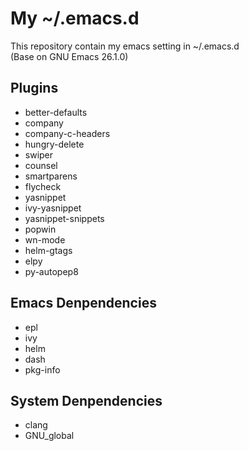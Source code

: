 My ~/.emacs.d
====
This repository contain my emacs setting in ~/.emacs.d
<br>(Base on GNU Emacs 26.1.0)
## Plugins
- better-defaults
- company
- company-c-headers
- hungry-delete
- swiper
- counsel
- smartparens
- flycheck
- yasnippet
- ivy-yasnippet
- yasnippet-snippets
- popwin
- wn-mode
- helm-gtags
- elpy
- py-autopep8
## Emacs Denpendencies
- epl
- ivy
- helm
- dash
- pkg-info
## System Denpendencies
- clang
- GNU_global
